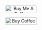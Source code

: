 <p align="center">
<a href="https://www.buymeacoffee.com/MrMayankHackerX" target="_blank"><img height="25" width="100" src="https://cdn.buymeacoffee.com/buttons/default-yellow.png" alt="Buy Me A Coffee" height="25" width="100" style="border-radius:5px" />
 </a>
</p>

<p align="center">
  <a href='https://ko-fi.com/A0A81XXSX' target='_blank'><img height='23' width="100" src='https://cdn.ko-fi.com/cdn/kofi3.png?v=2' alt='Buy Coffee for rahuldkjain' />
